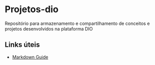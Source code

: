 # Projetos-dio
Repositório para armazenamento e compartilhamento de conceitos e projetos desenvolvidos na plataforma DIO

## Links úteis
* [Markdown Guide](https://www.markdownguide.org/)
